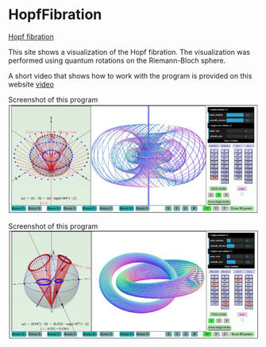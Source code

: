 # HopfFibration
</p>
<a href ="https://vlad0007.github.io/HopfFibration/" target="_blank">
Hopf fibration</a>
</p>

<p>
  This site shows a visualization of the Hopf fibration. 
The visualization was performed using quantum rotations on the 
Riemann-Bloch sphere.
</p>
<p>
A short video that shows how to work with the program is provided on this website
<a href = "https://www.youtube.com/watch?v=hkepdIH3IU8" target="_blank">video</a> 
</p>

<p>
Screenshot of this program
<img src="images/H1.png"
</p>
<p>
Screenshot of this program
<img src="images/H2.png"
</p>
